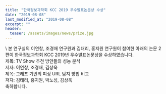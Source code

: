 ```yaml
---
title: "한국정보과학회 KCC 2019 우수발표논문상 수상"
date: "2019-08-08"
last_modified_at: "2019-08-08"
excerpt: ""
header:
  teaser: /assets/images/news/prize.jpg
---
```

\\
본 연구실의 이연창, 조경재 연구원과 김태리, 홍지원 연구원이 참여한 아래의 논문 2편이 한국정보과학회 KCC 2019년 우수발표논문상을 수상하였습니다.<br>제목: TV Show 추천 방안들의 성능 분석<br>저자: 이연창, 조경재, 김상욱<br>제목: 그래프 기반의 피싱 URL 탐지 방법 비교<br>저자: 김태리, 홍지원, 박노성, 김상욱<br>축하합니다.